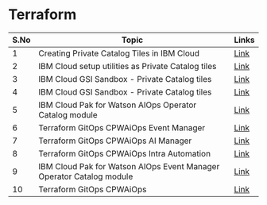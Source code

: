 # Terraform

<table>
    <thead>
        <th>S.No</th>
        <th>Topic</th>
        <th>Links</th>
    </thead>
    <tr>
        <td>1</td>
        <td>Creating Private Catalog Tiles in IBM Cloud </td>
        <td>
        	<a href="https://github.com/GandhiCloudLab/ibm-cloud-private-catalog-iam-ag">Link</a>
        </td>
   </tr> 
       <tr>
        <td>2</td>
        <td>IBM Cloud setup utilities as Private Catalog tiles </td>
        <td><a href="https://github.com/GandhiCloudLab/ibm-cloud-setup-utilities">Link</a></td>
   </tr>     
    <tr>
        <td>3</td>
        <td>IBM Cloud GSI Sandbox - Private Catalog tiles </td>
        <td>
        	<a href="https://github.com/GandhiCloudLab/sandbox-iam-catalogs">Link</a>
        </td>
   </tr> 
       <tr>
        <td>4</td>
        <td>IBM Cloud GSI Sandbox - Private Catalog tiles </td>
        <td><a href="https://github.com/GandhiCloudLab/ibm-gsi-sandbox-tiles">Link</a></td>
   </tr> 
       <tr>
        <td>5</td>
        <td>IBM Cloud Pak for Watson AIOps Operator Catalog module </td>
        <td><a href="https://github.com/GandhiCloudLab/terraform-gitops-cp-catalogs-waiops-aimgr-draft">Link</a></td>
   </tr>     
    <tr>
        <td>6</td>
        <td>Terraform GitOps CPWAiOps Event Manager </td>
        <td><a href="https://github.com/GandhiCloudLab/terraform-gitops-cp-waiops-eventmgr-draft">Link</a></td>
   </tr>
    <tr>
        <td>7</td>
        <td>Terraform GitOps CPWAiOps AI Manager </td>
        <td>
        	<a href="https://github.com/GandhiCloudLab/terraform-gitops-cp-waiops-aimgr-draft">Link</a>
        </td>
   </tr> 
       <tr>
        <td>8</td>
        <td>Terraform GitOps CPWAiOps Intra Automation </td>
        <td><a href="https://github.com/GandhiCloudLab/terraform-gitops-cp-waiops-infra-automation-draft">Link</a></td>
   </tr> 
       <tr>
        <td>9</td>
        <td>IBM Cloud Pak for Watson AIOps Event Manager Operator Catalog module </td>
        <td><a href="https://github.com/GandhiCloudLab/terraform-gitops-cp-catalogs-waiops-eventmgr-draft">Link</a></td>
   </tr>     
    <tr>
        <td>10</td>
        <td>Terraform GitOps CPWAiOps </td>
        <td><a href="https://github.com/GandhiCloudLab/terraform-gitops-cp-waiops-draft">Link</a></td>
   </tr>
</table>
